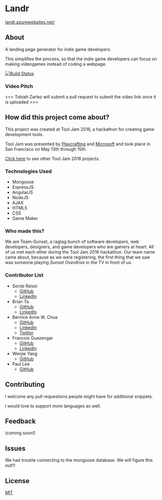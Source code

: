 # Landr

[landr.azurewebsites.net/](http://landr.azurewebsites.net/)

## About

A landing page generator for indie game developers.  

This simplifies the process, so that the indie game developers can focus on making videogames instead of coding a webpage.  

[![Build Status](https://travis-ci.org/TobiahZ/vscode-comment-snippets.svg?branch=master)](https://travis-ci.org/TobiahZ/vscode-comment-snippets)

### Video Pitch

<<< Tobiah Zarlez will submit a pull request to submit the video link once it is uploaded >>>

## How did this project come about?

This project was created at Tool Jam 2016, a hackathon for creating game development tools.

Tool Jam was presented by [Playcrafting](https://www.playcrafting.com/) and [Microsoft](https://developer.microsoft.com/) and took place in San Francisco on May 13th through 15th.

[Click here](https://github.com/TobiahZ/ToolJam2016) to see other Tool Jam 2016 projects.

### Technologies Used
- Mongoose
- ExpressJS
- AngularJS
- NodeJS
- AJAX
- HTML5
- CSS
- Game Maker

### Who made this?

We are Team-Sunset, a ragtag bunch of software developers, web developers, designers, and game developers who are gamers at heart.  All of us met each other during the Tool Jam 2016 hackathon.  Our team name came about, because as we were registering, the first thing that we saw was someone playing *Sunset Overdrive* in the TV in front of us.

### Contributor List
- Sorob Raissi
  - [GitHub](https://github.com/dieharders)
  - [LinkedIn](https://www.linkedin.com/in/sraissi)
- Brian Ta
  - [GitHub](https://github.com/bctaucsd)
  - [LinkedIn](https://www.linkedin.com/in/brianta626)
- Bernice Anne W. Chua
  - [GitHub](https://github.com/BerniceChua)
  - [LinkedIn](https://linkedin.com/in/bernicechua415)
  - [Twitter](https://twitter.com/ChuaBernice)
- Francois Guezengar
  - [GitHub](https://github.com/GrandSchtroumpf)
  - [LinkedIn](https://www.linkedin.com/in/françois-guezengar-3553845b)
- Wenjie Yang
  - [GitHub](https://github.com/wenjiey)
- Paul Lee
  - [GitHub](https://github.com/chihpenglee)


## Contributing

I welcome any pull requestions people might have for additional snippets.

I would love to support more languages as well.

## Feedback

(coming soon!)

## Issues

We had trouble connecting to the mongoose database.  We will figure this out!!!


## License

[MIT](LICENSE)